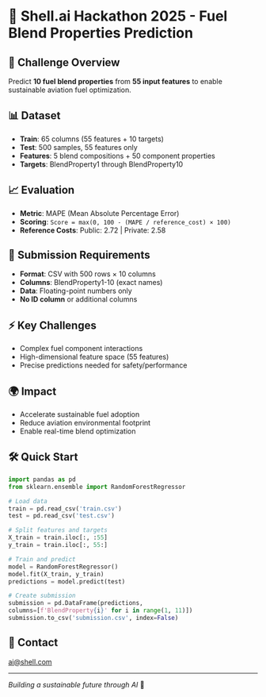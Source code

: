 # 🚀 Shell.ai Hackathon 2025 - Fuel Blend Properties Prediction

## 🎯 Challenge Overview
Predict **10 fuel blend properties** from **55 input features** to enable sustainable aviation fuel optimization.

## 📊 Dataset
- **Train**: 65 columns (55 features + 10 targets)
- **Test**: 500 samples, 55 features only
- **Features**: 5 blend compositions + 50 component properties
- **Targets**: BlendProperty1 through BlendProperty10

## 📈 Evaluation
- **Metric**: MAPE (Mean Absolute Percentage Error)
- **Scoring**: `Score = max(0, 100 - (MAPE / reference_cost) × 100)`
- **Reference Costs**: Public: 2.72 | Private: 2.58

## 📝 Submission Requirements
- **Format**: CSV with 500 rows × 10 columns
- **Columns**: BlendProperty1-10 (exact names)
- **Data**: Floating-point numbers only
- **No ID column** or additional columns

## ⚡ Key Challenges
- Complex fuel component interactions
- High-dimensional feature space (55 features)
- Precise predictions needed for safety/performance

## 🌍 Impact
- Accelerate sustainable fuel adoption
- Reduce aviation environmental footprint
- Enable real-time blend optimization

## 🛠️ Quick Start
```python
import pandas as pd
from sklearn.ensemble import RandomForestRegressor

# Load data
train = pd.read_csv('train.csv')
test = pd.read_csv('test.csv')

# Split features and targets
X_train = train.iloc[:, :55]
y_train = train.iloc[:, 55:]

# Train and predict
model = RandomForestRegressor()
model.fit(X_train, y_train)
predictions = model.predict(test)

# Create submission
submission = pd.DataFrame(predictions, 
columns=[f'BlendProperty{i}' for i in range(1, 11)])
submission.to_csv('submission.csv', index=False)
```

## 📧 Contact
ai@shell.com

---
*Building a sustainable future through AI* 🌱
